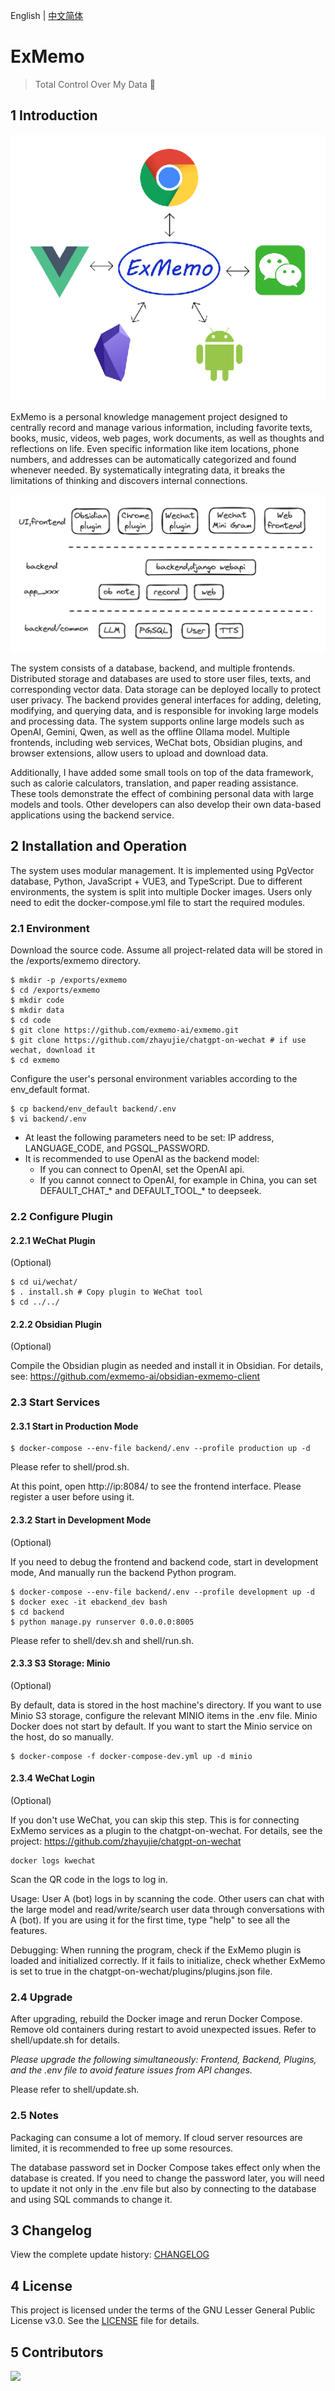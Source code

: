 English | [中文简体](./README_cn.md)

# ExMemo

> Total Control Over My Data 🚀

## 1 Introduction

![](./images/img1.png)

ExMemo is a personal knowledge management project designed to centrally record and manage various information, including favorite texts, books, music, videos, web pages, work documents, as well as thoughts and reflections on life. Even specific information like item locations, phone numbers, and addresses can be automatically categorized and found whenever needed. By systematically integrating data, it breaks the limitations of thinking and discovers internal connections.

![](./images/img2.png)

The system consists of a database, backend, and multiple frontends. Distributed storage and databases are used to store user files, texts, and corresponding vector data. Data storage can be deployed locally to protect user privacy. The backend provides general interfaces for adding, deleting, modifying, and querying data, and is responsible for invoking large models and processing data. The system supports online large models such as OpenAI, Gemini, Qwen, as well as the offline Ollama model. Multiple frontends, including web services, WeChat bots, Obsidian plugins, and browser extensions, allow users to upload and download data.

Additionally, I have added some small tools on top of the data framework, such as calorie calculators, translation, and paper reading assistance. These tools demonstrate the effect of combining personal data with large models and tools. Other developers can also develop their own data-based applications using the backend service.

## 2 Installation and Operation

The system uses modular management. It is implemented using PgVector database, Python, JavaScript + VUE3, and TypeScript. Due to different environments, the system is split into multiple Docker images. Users only need to edit the docker-compose.yml file to start the required modules.

### 2.1 Environment

Download the source code. Assume all project-related data will be stored in the /exports/exmemo directory.

```shell
$ mkdir -p /exports/exmemo
$ cd /exports/exmemo
$ mkdir code
$ mkdir data
$ cd code
$ git clone https://github.com/exmemo-ai/exmemo.git
$ git clone https://github.com/zhayujie/chatgpt-on-wechat # if use wechat, download it
$ cd exmemo
```

Configure the user's personal environment variables according to the env_default format.

```shell
$ cp backend/env_default backend/.env
$ vi backend/.env
```

* At least the following parameters need to be set: IP address, LANGUAGE_CODE, and PGSQL_PASSWORD.
* It is recommended to use OpenAI as the backend model:
    * If you can connect to OpenAI, set the OpenAI api.
    * If you cannot connect to OpenAI, for example in China, you can set DEFAULT_CHAT_* and DEFAULT_TOOL_* to deepseek.

### 2.2 Configure Plugin

#### 2.2.1 WeChat Plugin
(Optional)

```shell
$ cd ui/wechat/
$ . install.sh # Copy plugin to WeChat tool
$ cd ../../
```

#### 2.2.2 Obsidian Plugin
(Optional)

Compile the Obsidian plugin as needed and install it in Obsidian. For details, see:
https://github.com/exmemo-ai/obsidian-exmemo-client

### 2.3 Start Services

#### 2.3.1 Start in Production Mode

```shell
$ docker-compose --env-file backend/.env --profile production up -d
```

Please refer to shell/prod.sh.

At this point, open http://ip:8084/ to see the frontend interface. Please register a user before using it.

#### 2.3.2 Start in Development Mode
(Optional)

If you need to debug the frontend and backend code, start in development mode, And manually run the backend Python program.

```shell
$ docker-compose --env-file backend/.env --profile development up -d
$ docker exec -it ebackend_dev bash
$ cd backend
$ python manage.py runserver 0.0.0.0:8005
```

Please refer to shell/dev.sh and shell/run.sh.

#### 2.3.3 S3 Storage: Minio
(Optional)

By default, data is stored in the host machine's directory. If you want to use Minio S3 storage, configure the relevant MINIO items in the .env file. Minio Docker does not start by default. If you want to start the Minio service on the host, do so manually.

```shell
$ docker-compose -f docker-compose-dev.yml up -d minio
```

#### 2.3.4 WeChat Login
(Optional)

If you don't use WeChat, you can skip this step. This is for connecting ExMemo services as a plugin to the chatgpt-on-wechat. For details, see the project: https://github.com/zhayujie/chatgpt-on-wechat

```shell
docker logs kwechat
```

Scan the QR code in the logs to log in.

Usage: User A (bot) logs in by scanning the code. Other users can chat with the large model and read/write/search user data through conversations with A (bot). If you are using it for the first time, type "help" to see all the features.

Debugging: When running the program, check if the ExMemo plugin is loaded and initialized correctly. If it fails to initialize, check whether ExMemo is set to true in the chatgpt-on-wechat/plugins/plugins.json file.

### 2.4 Upgrade

After upgrading, rebuild the Docker image and rerun Docker Compose. Remove old containers during restart to avoid unexpected issues. Refer to shell/update.sh for details.

*Please upgrade the following simultaneously: Frontend, Backend, Plugins, and the .env file to avoid feature issues from API changes.*

Please refer to shell/update.sh.

### 2.5 Notes

Packaging can consume a lot of memory. If cloud server resources are limited, it is recommended to free up some resources.

The database password set in Docker Compose takes effect only when the database is created. If you need to change the password later, you will need to update it not only in the .env file but also by connecting to the database and using SQL commands to change it.

## 3 Changelog

View the complete update history: [CHANGELOG](./CHANGELOG.md)

## 4 License

This project is licensed under the terms of the GNU Lesser General Public License v3.0. See the [LICENSE](./LICENSE) file for details.

## 5 Contributors

<a href="https://github.com/Exmemo/exmemo/graphs/contributors" target="_blank">
  <img src="https://contrib.rocks/image?repo=Exmemo/exmemo" />
</a>
